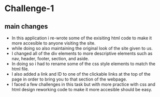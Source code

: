 # Challenge-1
## main changes
- In this application i re-wrote some of the exisiting html code to make it more accesible to anyone visiting the site.
- while doing so also maintaining the original look of the site given to us.
- I changed all of the div elements to more descriptive elements such as nav, header, footer, section, and aside.
- In doing so i had to rename some of the css style elements to match the html file.
- I also added a link and ID to one of the clickable links at the top of the page in order to bring you to that section of the webpage.
- I faced a few challenges in this task but with more practice with css and html design reworking code to make it more accesible should be easy.
